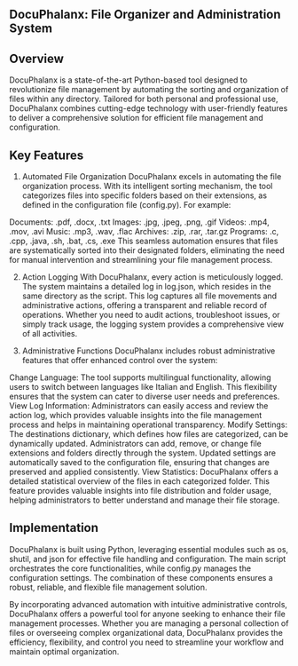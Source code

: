 ## DocuPhalanx: File Organizer and Administration System



## Overview
DocuPhalanx is a state-of-the-art Python-based tool designed to revolutionize file management by automating the sorting and organization of files within any directory. Tailored for both personal and professional use, DocuPhalanx combines cutting-edge technology with user-friendly features to deliver a comprehensive solution for efficient file management and configuration.

## Key Features
1. Automated File Organization
DocuPhalanx excels in automating the file organization process. With its intelligent sorting mechanism, the tool categorizes files into specific folders based on their extensions, as defined in the configuration file (config.py). For example:

Documents: .pdf, .docx, .txt
Images: .jpg, .jpeg, .png, .gif
Videos: .mp4, .mov, .avi
Music: .mp3, .wav, .flac
Archives: .zip, .rar, .tar.gz
Programs: .c, .cpp, .java, .sh, .bat, .cs, .exe
This seamless automation ensures that files are systematically sorted into their designated folders, eliminating the need for manual intervention and streamlining your file management process.

2. Action Logging
With DocuPhalanx, every action is meticulously logged. The system maintains a detailed log in log.json, which resides in the same directory as the script. This log captures all file movements and administrative actions, offering a transparent and reliable record of operations. Whether you need to audit actions, troubleshoot issues, or simply track usage, the logging system provides a comprehensive view of all activities.

3. Administrative Functions
DocuPhalanx includes robust administrative features that offer enhanced control over the system:

Change Language: The tool supports multilingual functionality, allowing users to switch between languages like Italian and English. This flexibility ensures that the system can cater to diverse user needs and preferences.
View Log Information: Administrators can easily access and review the action log, which provides valuable insights into the file management process and helps in maintaining operational transparency.
Modify Settings: The destinations dictionary, which defines how files are categorized, can be dynamically updated. Administrators can add, remove, or change file extensions and folders directly through the system. Updated settings are automatically saved to the configuration file, ensuring that changes are preserved and applied consistently.
View Statistics: DocuPhalanx offers a detailed statistical overview of the files in each categorized folder. This feature provides valuable insights into file distribution and folder usage, helping administrators to better understand and manage their file storage.


## Implementation
DocuPhalanx is built using Python, leveraging essential modules such as os, shutil, and json for effective file handling and configuration. The main script orchestrates the core functionalities, while config.py manages the configuration settings. The combination of these components ensures a robust, reliable, and flexible file management solution.

By incorporating advanced automation with intuitive administrative controls, DocuPhalanx offers a powerful tool for anyone seeking to enhance their file management processes. Whether you are managing a personal collection of files or overseeing complex organizational data, DocuPhalanx provides the efficiency, flexibility, and control you need to streamline your workflow and maintain optimal organization.
